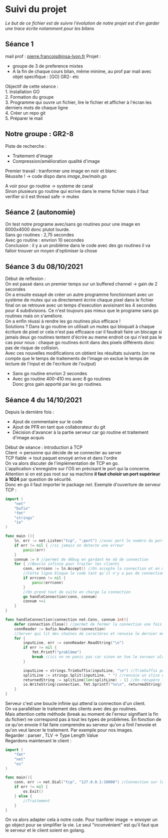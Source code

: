 # Suivi du projet
*Le but de ce fichier est de suivre l'évolution de notre projet est d'en garder une trace écrite notamment pour les bilans*  

## Séance 1 
mail prof : pierre.francois@insa-lyon.fr
Projet :
 - groupe de 3 de preference mixtes  
 - A la fin de chaque cours bilan, même minime, au prof par mail avec objet specifique : [GO] GR2-<numProjet> etc  

Objectif de cette séance :   
    1. Installation GO  
    2. Formation du groupe  
    3. Programme qui ouvre un fichier, lire le fichier et afficher à l'écran les derniers mots de chaque ligne   
    4. Créer un repo git   
    5. Préparer le mail    

## Notre groupe : GR2-8 
Piste de recherche :   
 - Traitement d'image   
 - Compression/amélioration qualité d'image    

Premier travail : tranformer une image en noir et blanc    
Réussite ! &rarr; code dispo dans *image_bw/main.go*    

A voir pour go routine &rarr; systeme de canal    
Sinon plusieurs go routine qui ecrive dans le meme fichier mais il faut verifier si il est thread safe -> mutex     

## Séance 2 (autonomie)
On test notre programe avec/sans go routines pour une image en 6000x4000 donc plutot lourde.   
Sans go routines : 2,75 secondes   
Avec go routine : envrion 10 secondes    
Conclusion : il y a un problème dans le code avec des go routines il va falloir trouver un moyen d'optimiser la chose   

## Séance 3 du 08/10/2021
Début de reflexion :  
On est passé dans un premier temps sur un buffered channel -> gain de 2 secondes  
On a ensuite essayé de créer un autre programme fonctionnant avec un système de mutex qui va directement écrire chaque pixel dans le fichier final on se retrouve avec un temps d'execution avoisinant les 4 secondes pour 4 subdivisions. Ce n'est toujours pas mieux que le programe sans go routines mais on s'améliore.  
On a enfin réussi à rendre les go routines plus efficace !  
Solutions ? Dans la go routine on utilisait un mutex qui bloquait à chaque écriture de pixel or cela n'est pas efficaace car il faudrait faire un blocage si jamais deux go routines tentent d'écrire au meme endroit ce qui n'est pas le cas pour nous : chaque go routines écrit dans des pixels différents donc pas de risque de collision.  
Avec ces nouvelles modifications on obtient les résultats suivants (on ne compte que le temps de traitements de l'image on exclue le temps de lecture de l'input et de l'ecriture de l'output)  
 - Sans go routine envrion 2 secondes   
 - Avec go routine 400-410 ms avec 8 go routines  
Donc gros gain apporté par les go routines.

## Séance 4 du 14/10/2021
Depuis la dernière fois : 
 - Ajout de commentaire sur le code 
 - Ajout de PFR en tant que collaborateur du git
 - Décision d'avancer à la partie serveur car go routine et traitement d'image acquis

Début de séance : introduction à TCP      
Client &rarr; personne qui décide de se connecter au server       
TCP fiable &rarr; tout paquet envoyé arrive et dans l'ordre    
On va alors discuter de l'implémentation de TCP en go.     
L'application s'enregistre sur l'OS en précisant le port qui la concerne.    
Attention si on est pas root sur sa machine **il faut choisir un port supérieur à 1024** par question de sécurité.    
Donc en go il faut importer le package *net*.
Exemple d'ouverture de serveur TCP :     
```Go
import (
    "net"
    "bufio"
    "fmt"
    "strings"
    "io"
)

func main (){
    ln, err := net.Listen("tcp", ":port") //avec port le numéro du port, ln = listener
    if err != nil { //si jamais on detecte une erreur   
        panic(err)
    }
    connum := 0 //permet de débug en gardant ke nb de connection
    for { //Boucle infinie pour traiter les clients 
        conn, errconn := ln.Accept() //On accepte la connection et on met l'identifiant de la session dans conn
        //Cette ligne bloque le code tant qu'il n'y a pas de connectiom
        if errconn != nil {
            panic(errconn)
        }
        //On prend tout de suite en charge la connection
        go handleConnection(conn, connum)
        connum +=1
    }
}

func handleConnection(connection net.Conn, connum int){
    defer connection.Close() //permet de fermer la connection une fois le code fini !!!! hyper important  
    connReader := bufio.NewReader(connection)
    //Server qui lit des chaînes de caractères et renvoie le dernier mot de chque ligne
    for {
        inputLine, err := connReader.ReadString("\n")
        if err != nil {
            fmt.Printf("problème")
            break //ici on ne panic pas car sinon on tue le serveur alors qu'une erreur va signifier la fin de ligne ou la déconnection d'un client 
        }

        inputLine = strings.TrimSuffix(inputLine, "\n") //TrimSuffix permet de dégager le \n
        splitLine := strings.Split(inputLine, " ") //renvoie un slice en séparant avec le caractère précise, ici l'espace
        returnedString := splitLine[len(splitLine) - 1] //On récupère le dernier mot
        io.WriteString(connection, fmt.Sprintf("%s\n", returnedString))
    }
}
```
Serveur c'est une boucle infinie qui attend la connection d'un client.      
On va paralléliser le traitement des clients avec des go routines.    
Mais attention cette méthode (break au moment de l'erreur signifiant la fin du fichier) ne correspond pas à tout les types de problèmes. En fonction de ce qu'on envoie il fat faire comprendre au serveur qu'on a finit l'envoie et qu'on veut lancer le traitement. Par exemple pour nos images.   
Regarder : parser , TLV &rarr; Type Length Value    
Regardons maintenant le client :    
```Go
import (
    "fmt"
    "net"
    "os"
)

func main(){
    conn, err := net.Dial("tcp", "127.0.0.1:10000") //Connection sur le port 10000, Rappel : 127.0.0.1 = moi  
    if err != nil {
        os.Exit()
    } else {
        //Traitement 
    }
}
```
On va alors adapter cela à notre code.
Pour tranférer image &rarr; envoyer un go object pour se simplifier la vie. Le seul "inconvénient" est qu'il faut que le serveur et le client soient en golang. 